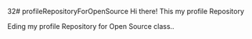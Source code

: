 32# profileRepositoryForOpenSource
Hi there! This my profile Repository

Eding my profile Repository for Open Source class..

